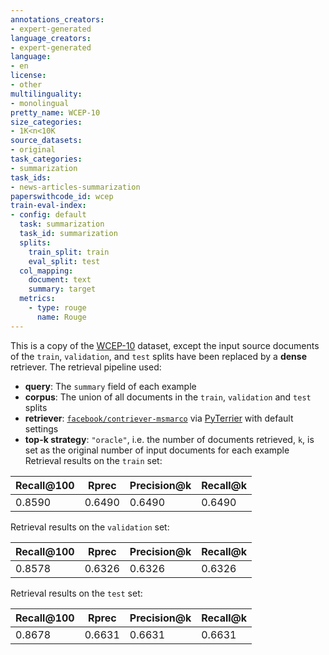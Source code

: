 ```yaml
---
annotations_creators:
- expert-generated
language_creators:
- expert-generated
language:
- en
license:
- other
multilinguality:
- monolingual
pretty_name: WCEP-10
size_categories:
- 1K<n<10K
source_datasets:
- original
task_categories:
- summarization
task_ids:
- news-articles-summarization
paperswithcode_id: wcep
train-eval-index:
- config: default
  task: summarization
  task_id: summarization
  splits:
    train_split: train
    eval_split: test
  col_mapping:
    document: text
    summary: target
  metrics:
    - type: rouge
      name: Rouge
---
```


This is a copy of the [WCEP-10](https://huggingface.co/datasets/ccdv/WCEP-10) dataset, except the input source documents of the `train`, `validation`, and `test` splits have been replaced by a __dense__ retriever. The retrieval pipeline used:

- __query__: The `summary` field of each example
- __corpus__: The union of all documents in the `train`, `validation` and `test` splits
- __retriever__: [`facebook/contriever-msmarco`](https://huggingface.co/facebook/contriever-msmarco) via [PyTerrier](https://pyterrier.readthedocs.io/en/latest/) with default settings
- __top-k strategy__: `"oracle"`, i.e. the number of documents retrieved, `k`, is set as the original number of input documents for each example
Retrieval results on the `train` set:

| Recall@100 | Rprec | Precision@k | Recall@k |
| ----------- | ----------- | ----------- | ----------- |
| 0.8590 | 0.6490 | 0.6490 | 0.6490 |

Retrieval results on the `validation` set:

| Recall@100 | Rprec | Precision@k | Recall@k |
| ----------- | ----------- | ----------- | ----------- |
| 0.8578 | 0.6326 | 0.6326 | 0.6326 |

Retrieval results on the `test` set:

| Recall@100 | Rprec | Precision@k | Recall@k |
| ----------- | ----------- | ----------- | ----------- |
| 0.8678 | 0.6631 | 0.6631 | 0.6631 |